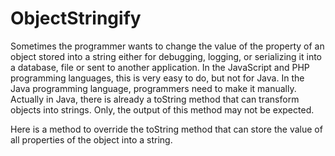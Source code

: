 # ObjectStringify

Sometimes the programmer wants to change the value of the property of an object stored into a string either for debugging, logging, or serializing it into a database, file or sent to another application. In the JavaScript and PHP programming languages, this is very easy to do, but not for Java. In the Java programming language, programmers need to make it manually.
Actually in Java, there is already a toString method that can transform objects into strings. Only, the output of this method may not be expected.

Here is a method to override the toString method that can store the value of all properties of the object into a string.
